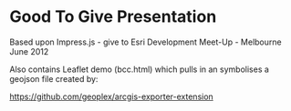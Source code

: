 Good To Give Presentation
============

Based upon Impress.js - give to Esri Development Meet-Up - Melbourne June 2012

Also contains Leaflet demo (bcc.html) which pulls in an symbolises a geojson file created by:

https://github.com/geoplex/arcgis-exporter-extension

